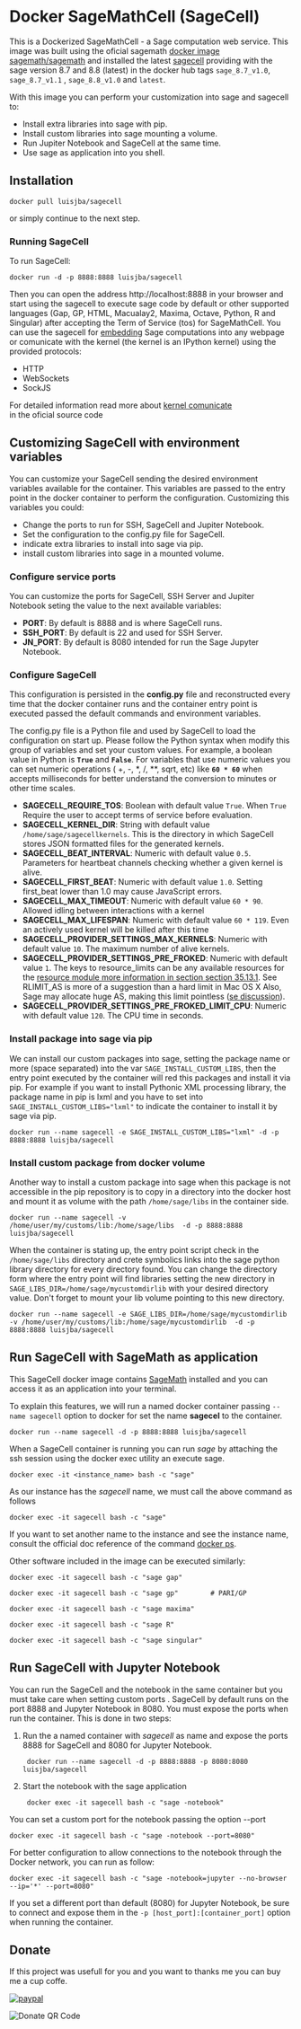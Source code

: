 # Docker SageMathCell (SageCell)

This is a Dockerized SageMathCell - a Sage computation web service.
This image was built using the oficial sagemath
[docker image sagemath/sagemath](https://hub.docker.com/r/sagemath/sagemath) and
installed the latest [sagecell](https://github.com/sagemath/sagecell) providing with the sage version 8.7 and 8.8 (latest) in the docker hub tags `sage_8.7_v1.0`, `sage_8.7_v1.1` , `sage_8.8_v1.0` and `latest`.

With this image you can perform your customization into sage and sagecell to:

- Install extra libraries into sage with pip.
- Install custom libraries into sage mounting a volume.
- Run Jupiter Notebook and SageCell at the same time.
- Use sage as application into you shell.

## Installation

    docker pull luisjba/sagecell

or simply continue to the next step.

### Running SageCell

To run SageCell:

    docker run -d -p 8888:8888 luisjba/sagecell

Then you can open the address http://localhost:8888 in your browser and start
using the sagecell to execute sage code by default or other supported languages 
(Gap, GP, HTML, Macualay2, Maxima, Octave, Python, R and Singular) after accepting 
the Term of Service (tos) for SageMathCell. 
You can use the sagecell for [embedding](https://github.com/sagemath/sagecell/blob/master/doc/embedding.rst) 
Sage computations into any webpage or comunicate with the kernel (the  kernel is an IPython kernel)
using the provided protocols:

- HTTP
- WebSockets  
- SockJS

For detailed information read more about [kernel comunicate](https://github.com/sagemath/sagecell/blob/master/doc/messages.md)  
in the oficial source code

## Customizing SageCell with environment variables

You can customize your SageCell sending the desired  environment variables
available for the container. This variables are passed to the entry point in
the docker container to perform the configuration. Customizing this variables you could:  

- Change the ports to run for SSH, SageCell and Jupiter Notebook.
- Set the configuration to the config.py file for SageCell.
- indicate extra libraries to install into sage via pip.
- install custom libraries into sage in a mounted volume.

### Configure service ports

You can customize the ports for SageCell, SSH Server and Jupiter Notebook
seting the value to the next available variables:

- **PORT**: By default is 8888 and is where SageCell runs.
- **SSH_PORT**: By default is 22 and used for SSH Server.
- **JN_PORT**: By default is 8080 intended for run the Sage Jupyter Notebook.

### Configure SageCell

This configuration is persisted in the **config.py** file and reconstructed
every time that the docker container runs and the container entry point is
executed passed the default commands and environment variables.

The config.py file is a Python file and used by SageCell to load the configuration
on start up. Please follow the Python syntax when modify this group of variables
and set your custom values. For example, a boolean value in Python is **`True`** and **`False`**.
For variables that use numeric values you can set numeric operations ( +, -, *, /, **, sqrt, etc) like  **`60 * 60`** when
accepts milliseconds for better understand the conversion to minutes or other time scales.

- **SAGECELL_REQUIRE_TOS**: Boolean with default value `True`.
When `True` Require the user to accept terms of service before evaluation.
- **SAGECELL_KERNEL_DIR**: String with default value `/home/sage/sagecellkernels`.
This is the directory in which SageCell stores JSON formatted files for the generated kernels.
- **SAGECELL_BEAT_INTERVAL**: Numeric with default value `0.5`.
Parameters for heartbeat channels checking whether a given kernel is alive.
- **SAGECELL_FIRST_BEAT**: Numeric with default value `1.0`.
Setting first_beat lower than 1.0 may cause JavaScript errors.
- **SAGECELL_MAX_TIMEOUT**: Numeric with default value `60 * 90`.
Allowed idling between interactions with a kernel
- **SAGECELL_MAX_LIFESPAN**: Numeric with default value `60 * 119`.
Even an actively used kernel will be killed after this time
- **SAGECELL_PROVIDER_SETTINGS_MAX_KERNELS**: Numeric with default value `10`.
The maximum number of alive kernels.
- **SAGECELL_PROVIDER_SETTINGS_PRE_FROKED**: Numeric with default value `1`.
The keys to resource_limits can be any available resources
for the [resource module more information in section section 35.13.1](http://docs.python.org/library/resource.html ).
See RLIMIT_AS is more of a suggestion than a hard limit in Mac OS X
Also, Sage may allocate huge AS, making this limit pointless
([se discussion](https://groups.google.com/d/topic/sage-devel/1MM7UPcrW18/discussion)).
- **SAGECELL_PROVIDER_SETTINGS_PRE_FROKED_LIMIT_CPU**: Numeric with default value `120`.
The CPU time in seconds.

### Install package into sage via pip

We can install our custom packages into sage, setting the package name or more (space separated) into
the var `SAGE_INSTALL_CUSTOM_LIBS`, then the entry point executed by the container will red this packages
and install it via pip. For example if you want to install Pythonic XML processing library, the package name
in pip is lxml and you have to set into `SAGE_INSTALL_CUSTOM_LIBS="lxml"` to indicate the container to install
it by sage via pip.

    docker run --name sagecell -e SAGE_INSTALL_CUSTOM_LIBS="lxml" -d -p 8888:8888 luisjba/sagecell   

### Install custom package from docker volume

Another way to install a custom package into sage when this package is not accessible in the pip
repository is to copy in a directory into the docker host and mount it as volume with the path `/home/sage/libs`
in the container side.

    docker run --name sagecell -v /home/user/my/customs/lib:/home/sage/libs  -d -p 8888:8888 luisjba/sagecell

When the container is stating up, the entry point script check in the `/home/sage/libs` directory and crete symbolics links
into the sage python library directory for every directory found. You can change the directory form where
the entry point will find libraries setting the new directory in `SAGE_LIBS_DIR=/home/sage/mycustomdirlib`
with your desired directory value. Don't forget to mount your lib volume pointing to this new directory.

    docker run --name sagecell -e SAGE_LIBS_DIR=/home/sage/mycustomdirlib -v /home/user/my/customs/lib:/home/sage/mycustomdirlib  -d -p 8888:8888 luisjba/sagecell

## Run SageCell with SageMath as application

This SageCell docker image contains [SageMath](http://www.sagemath.org "SageMath is a free open-source mathematics software system licensed under the GPL")
installed and you can access it as an application into your terminal.

To explain this features, we will run a named docker container passing `--name sagecell` option to docker for
set the name **sagecel** to the container.

    docker run --name sagecell -d -p 8888:8888 luisjba/sagecell

When a SageCell container is running you can run *sage* by attaching the ssh session using
the docker exec utility an execute sage.

    docker exec -it <instance_name> bash -c "sage"

As our instance has the *sagecell* name, we must call the above command as follows

    docker exec -it sagecell bash -c "sage"

If you want to set another name to the instance and see the instance name, consult the official
doc reference of the command [docker ps](https://docs.docker.com/engine/reference/commandline/ps/).

Other software included in the image can be executed similarly:

    docker exec -it sagecell bash -c "sage gap"

    docker exec -it sagecell bash -c "sage gp"        # PARI/GP

    docker exec -it sagecell bash -c "sage maxima"

    docker exec -it sagecell bash -c "sage R"

    docker exec -it sagecell bash -c "sage singular"

## Run SageCell with Jupyter Notebook

You can run the SageCell and the notebook in the same container but you
must take care when setting custom ports . SageCell by default runs on the port 8888
and Jupyter Notebook in 8080. You must expose the ports when run the container.
This is done in two steps:

1. Run the a named container with *sagecell* as name and expose the ports 8888 for SageCell
and 8080 for Jupyter Notebook.

        docker run --name sagecell -d -p 8888:8888 -p 8080:8080 luisjba/sagecell

2. Start the notebook with the sage application

        docker exec -it sagecell bash -c "sage -notebook"

You can set a custom port for the notebook passing the option --port

    docker exec -it sagecell bash -c "sage -notebook --port=8080"

For better configuration to allow connections to the notebook through the Docker network, you can run as follow:

    docker exec -it sagecell bash -c "sage -notebook=jupyter --no-browser --ip='*' --port=8080"

If you set a different port than default (8080) for Jupyter Notebook, be sure to connect and expose
them in the `-p [host_port]:[container_port]` option when running the container.

## Donate

If this project was usefull for you and you want to thanks me you can buy me a cup coffe.

[![paypal](https://www.paypalobjects.com/en_US/i/btn/btn_donateCC_LG.gif)](https://www.paypal.com/cgi-bin/webscr?cmd=_s-xclick&hosted_button_id=GVCZHZPGL7E2U&source=url)

![Donate QR Code ](images/Donate_QR_Code.png)
